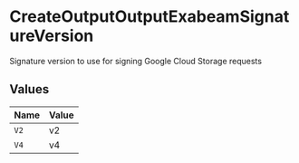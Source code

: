 # CreateOutputOutputExabeamSignatureVersion

Signature version to use for signing Google Cloud Storage requests


## Values

| Name  | Value |
| ----- | ----- |
| `V2`  | v2    |
| `V4`  | v4    |